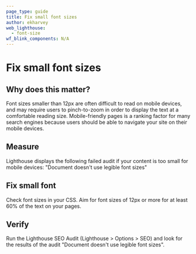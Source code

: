 ```yaml
---
page_type: guide
title: Fix small font sizes
author: ekharvey
web_lighthouse:
  - font-size
wf_blink_components: N/A
---
```


# Fix small font sizes

## Why does this matter?

Font sizes smaller than 12px are often difficult to read on mobile devices, and
may require users to pinch-to-zoom in order to display the text at a comfortable
reading size. Mobile-friendly pages is a ranking factor for many search engines
because users should be able to navigate your site on their mobile devices.

## Measure

Lighthouse displays the following failed audit if your content is too small for
mobile devices: "Document doesn't use legible font sizes"

## Fix small font

Check font sizes in your CSS. Aim for font sizes of 12px or more for at least
60% of the text on your pages. 

## Verify

Run the Lighthouse SEO Audit (Lighthouse > Options > SEO) and look for the
results of the audit "Document doesn't use legible font sizes".
